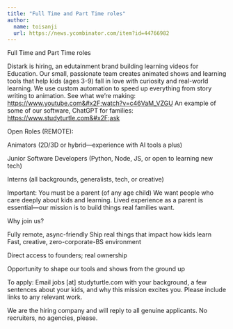 ```yaml
---
title: "Full Time and Part Time roles"
author:
  name: toisanji
  url: https://news.ycombinator.com/item?id=44766982
---
```

Full Time and Part Time roles

Distark is hiring, an edutainment brand building learning videos for Education. Our small, passionate team creates animated shows and learning tools that help kids (ages 3-9) fall in love with curiosity and real-world learning. We use custom automation to speed up everything from story writing to animation. See what we’re making: <a href="https:&#x2F;&#x2F;www.youtube.com&#x2F;watch?v=c46VaM_VZGU" rel="nofollow">https:&#x2F;&#x2F;www.youtube.com&#x2F;watch?v=c46VaM_VZGU</a>
An example of some of our software, ChatGPT for families: <a href="https:&#x2F;&#x2F;www.studyturtle.com&#x2F;ask" rel="nofollow">https:&#x2F;&#x2F;www.studyturtle.com&#x2F;ask</a>

Open Roles (REMOTE):

Animators (2D&#x2F;3D or hybrid—experience with AI tools a plus)

Junior Software Developers (Python, Node, JS, or open to learning new tech)

Interns (all backgrounds, generalists, tech, or creative)

Important: You must be a parent (of any age child)
We want people who care deeply about kids and learning. Lived experience as a parent is essential—our mission is to build things real families want.

Why join us?

Fully remote, async-friendly
Ship real things that impact how kids learn
Fast, creative, zero-corporate-BS environment

Direct access to founders; real ownership

Opportunity to shape our tools and shows from the ground up

To apply:
Email jobs [at] studyturtle.com with your background, a few sentences about your kids, and why this mission excites you. Please include links to any relevant work.

We are the hiring company and will reply to all genuine applicants. No recruiters, no agencies, please.
<JobApplication />

